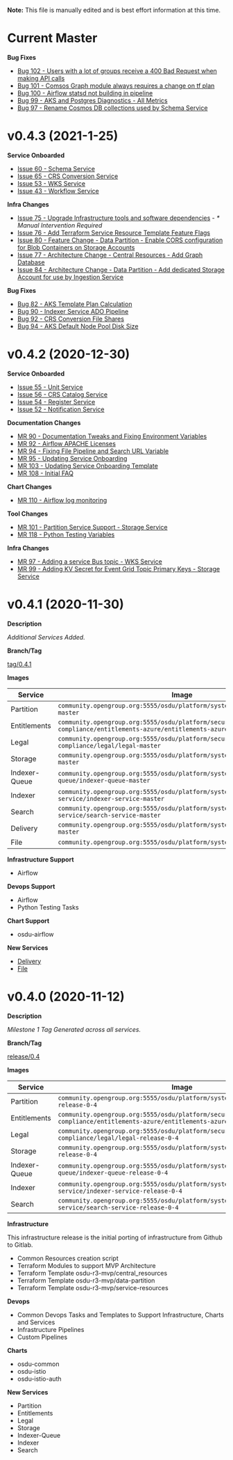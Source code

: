 **Note:** This file is manually edited and is best effort information at this time.

# Current Master

__Bug Fixes__
- [Bug 102 - Users with a lot of groups receive a 400 Bad Request when making API calls](https://community.opengroup.org/osdu/platform/deployment-and-operations/infra-azure-provisioning/-/issues/102)
- [Bug 101 - Comsos Graph module always requires a change on tf plan](https://community.opengroup.org/osdu/platform/deployment-and-operations/infra-azure-provisioning/-/issues/101)
- [Bug 100 - Airflow statsd not building in pipeline](https://community.opengroup.org/osdu/platform/deployment-and-operations/infra-azure-provisioning/-/issues/100)
- [Bug 99 - AKS and Postgres Diagnostics - All Metrics](https://community.opengroup.org/osdu/platform/deployment-and-operations/infra-azure-provisioning/-/issues/99)
- [Bug 97 - Rename Cosmos DB collections used by Schema Service](https://community.opengroup.org/osdu/platform/deployment-and-operations/infra-azure-provisioning/-/issues/97)


# v0.4.3 (2021-1-25)

__Service Onboarded__
- [Issue 60 - Schema Service](https://community.opengroup.org/osdu/platform/deployment-and-operations/infra-azure-provisioning/-/issues/60)
- [Issue 65 - CRS Conversion Service](https://community.opengroup.org/osdu/platform/deployment-and-operations/infra-azure-provisioning/-/issues/65)
- [Issue 53 - WKS Service](https://community.opengroup.org/osdu/platform/deployment-and-operations/infra-azure-provisioning/-/issues/53)
- [Issue 43 - Workflow Service](https://community.opengroup.org/osdu/platform/deployment-and-operations/infra-azure-provisioning/-/issues/43)


__Infra Changes__
- [Issue 75 - Upgrade Infrastructure tools and software dependencies](https://community.opengroup.org/osdu/platform/deployment-and-operations/infra-azure-provisioning/-/issues/75)  - _* Manual Intervention Required_
- [Issue 76 - Add Terraform Service Resource Template Feature Flags](https://community.opengroup.org/osdu/platform/deployment-and-operations/infra-azure-provisioning/-/issues/76)
- [Issue 80 - Feature Change - Data Partition - Enable CORS configuration for Blob Containers on Storage Accounts](https://community.opengroup.org/osdu/platform/deployment-and-operations/infra-azure-provisioning/-/issues/80)
- [Issue 77 - Architecture Change - Central Resources - Add Graph Database](https://community.opengroup.org/osdu/platform/deployment-and-operations/infra-azure-provisioning/-/issues/77)
- [Issue 84 - Architecture Change - Data Partition - Add dedicated Storage Account for use by Ingestion Service](https://community.opengroup.org/osdu/platform/deployment-and-operations/infra-azure-provisioning/-/issues/84/)

__Bug Fixes__
- [Bug 82 - AKS Template Plan Calculation](https://community.opengroup.org/osdu/platform/deployment-and-operations/infra-azure-provisioning/-/issues/82)
- [Bug 90 - Indexer Service ADO Pipeline](https://community.opengroup.org/osdu/platform/deployment-and-operations/infra-azure-provisioning/-/issues/90)
- [Bug 92 - CRS Conversion File Shares](https://community.opengroup.org/osdu/platform/deployment-and-operations/infra-azure-provisioning/-/issues/92)
- [Bug 94 - AKS Default Node Pool Disk Size](https://community.opengroup.org/osdu/platform/deployment-and-operations/infra-azure-provisioning/-/issues/94)



# v0.4.2 (2020-12-30)

__Service Onboarded__
- [Issue 55 - Unit Service](https://community.opengroup.org/osdu/platform/deployment-and-operations/infra-azure-provisioning/-/issues/55)
- [Issue 56 - CRS Catalog Service](https://community.opengroup.org/osdu/platform/deployment-and-operations/infra-azure-provisioning/-/issues/56)
- [Issue 54 - Register Service](https://community.opengroup.org/osdu/platform/deployment-and-operations/infra-azure-provisioning/-/issues/54)
- [Issue 52 - Notification Service](https://community.opengroup.org/osdu/platform/deployment-and-operations/infra-azure-provisioning/-/issues/52)

__Documentation Changes__
- [MR 90 - Documentation Tweaks and Fixing Environment Variables](https://community.opengroup.org/osdu/platform/deployment-and-operations/infra-azure-provisioning/-/merge_requests/90)
- [MR 92 - Airflow APACHE Licenses](https://community.opengroup.org/osdu/platform/deployment-and-operations/infra-azure-provisioning/-/merge_requests/92)
- [MR 94 - Fixing File Pipeline and Search URL Variable](https://community.opengroup.org/osdu/platform/deployment-and-operations/infra-azure-provisioning/-/merge_requests/94)
- [MR 95 - Updating Service Onboarding](https://community.opengroup.org/osdu/platform/deployment-and-operations/infra-azure-provisioning/-/merge_requests/95)
- [MR 103 - Updating Service Onboarding Template](https://community.opengroup.org/osdu/platform/deployment-and-operations/infra-azure-provisioning/-/merge_requests/103)
- [MR 108 - Initial FAQ](https://community.opengroup.org/osdu/platform/deployment-and-operations/infra-azure-provisioning/-/merge_requests/108)


__Chart Changes__
- [MR 110 - Airflow log monitoring](https://community.opengroup.org/osdu/platform/deployment-and-operations/infra-azure-provisioning/-/merge_requests/110)


__Tool Changes__
- [MR 101 - Partition Service Support - Storage Service](https://community.opengroup.org/osdu/platform/deployment-and-operations/infra-azure-provisioning/-/merge_requests/101)
- [MR 118 - Python Testing Variables](https://community.opengroup.org/osdu/platform/deployment-and-operations/infra-azure-provisioning/-/merge_requests/118)


__Infra Changes__
- [MR 97 - Adding a service Bus topic - WKS Service](https://community.opengroup.org/osdu/platform/deployment-and-operations/infra-azure-provisioning/-/merge_requests/97)
- [MR 99 - Adding KV Secret for Event Grid Topic Primary Keys - Storage Service](https://community.opengroup.org/osdu/platform/deployment-and-operations/infra-azure-provisioning/-/merge_requests/99)



# v0.4.1 (2020-11-30)

__Description__

_Additional Services Added._

__Branch/Tag__

[tag/0.4.1](https://community.opengroup.org/osdu/platform/deployment-and-operations/infra-azure-provisioning/-/tags/v0.4.1)


__Images__

| Service | Image | Tag |
| ------- | ----- | --- |
| Partition     | `community.opengroup.org:5555/osdu/platform/system/partition/partition-master` | 3a50a7048c7dd39ef689e87af6ee745f5a57b3b3 |
| Entitlements  | `community.opengroup.org:5555/osdu/platform/security-and-compliance/entitlements-azure/entitlements-azure-master` | 70b889b47be7ed01956db0305ad888e61e06387c |
| Legal         | `community.opengroup.org:5555/osdu/platform/security-and-compliance/legal/legal-master` | 70abc2ab72050a9795e63d6900f2b5f825173ad7 |
| Storage       | `community.opengroup.org:5555/osdu/platform/system/storage/storage-master` | 93b5636ba43bcd907c34ba61fcc00aba47349597 |
| Indexer-Queue | `community.opengroup.org:5555/osdu/platform/system/indexer-queue/indexer-queue-master` | 4b56366f90f2fb6ba904ab9ba672a0595e9a6a4b |
| Indexer       | `community.opengroup.org:5555/osdu/platform/system/indexer-service/indexer-service-master` | f0699e2af5e96eb1e853d6785f9abe97e87ba39d |
| Search        | `community.opengroup.org:5555/osdu/platform/system/search-service/search-service-master` | c42afcb11c0b36229cc2b2803f4e15958232d95a |
| Delivery      | `community.opengroup.org:5555/osdu/platform/system/delivery/delivery-master` | 16a935048c6e9ace219d08fd3feb718a4b1d7abf |
| File          | `community.opengroup.org:5555/osdu/platform/system/file/file-master` | 1144aa06e6b70df8e1c06ccc6331cb78a79951cc |


__Infrastructure Support__

- Airflow

__Devops Support__

- Airflow
- Python Testing Tasks

__Chart Support__

- osdu-airflow

__New Services__

- [Delivery](https://community.opengroup.org/osdu/platform/deployment-and-operations/infra-azure-provisioning/-/issues/21)
- [File](https://community.opengroup.org/osdu/platform/deployment-and-operations/infra-azure-provisioning/-/issues/40)



# v0.4.0 (2020-11-12)

__Description__

_Milestone 1 Tag Generated across all services._

__Branch/Tag__

[release/0.4](https://community.opengroup.org/osdu/platform/deployment-and-operations/infra-azure-provisioning/-/tree/release/0.4)

__Images__

| Service | Image | Tag |
| ------- | ----- | --- |
| Partition     | `community.opengroup.org:5555/osdu/platform/system/partition/partition-release-0-4` | 81976630aa9de9abd508a32a7f0ef1f9a773a1ab |
| Entitlements  | `community.opengroup.org:5555/osdu/platform/security-and-compliance/entitlements-azure/entitlements-azure-release-0-4` | 32fb4035378213354dedb90bb1549deb44e5f2df |
| Legal         | `community.opengroup.org:5555/osdu/platform/security-and-compliance/legal/legal-release-0-4` | 96dd3c699e0fa344a69e63acd75c83bafadab94f |
| Storage       | `community.opengroup.org:5555/osdu/platform/system/storage/storage-release-0-4` | 4eb302c39db1956d2e5098ec87399526176d14a5 |
| Indexer-Queue | `community.opengroup.org:5555/osdu/platform/system/indexer-queue/indexer-queue-release-0-4` | a3ea5d8629fed60058332672d7b871606041ee96 |
| Indexer       | `community.opengroup.org:5555/osdu/platform/system/indexer-service/indexer-service-release-0-4` | c1cde375c3c76e84290efb63405edf81ec964ff3 |
| Search        | `community.opengroup.org:5555/osdu/platform/system/search-service/search-service-release-0-4` | 834269ff32812c3cdfc42f315d3c7eb01fda622e |

__Infrastructure__

This infrastructure release is the initial porting of infrastructure from Github to Gitlab.

- Common Resources creation script
- Terraform Modules to support MVP Architecture
- Terraform Template osdu-r3-mvp/central_resources
- Terraform Template osdu-r3-mvp/data-partition
- Terraform Template osdu-r3-mvp/service-resources


__Devops__

- Common Devops Tasks and Templates to Support Infrastructure, Charts and Services
- Infrastructure Pipelines
- Custom Pipelines


__Charts__

- osdu-common
- osdu-istio
- osdu-istio-auth


__New Services__

- Partition
- Entitlements
- Legal
- Storage
- Indexer-Queue
- Indexer
- Search
